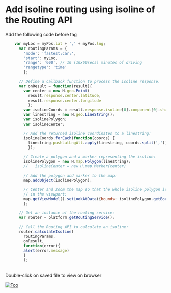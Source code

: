 
# Add isoline routing using isoline of the Routing API
Add the following code before </script> tag

```javascript
    var myLoc = myPos.lat + ',' + myPos.lng;
      var routingParams = {
        'mode': 'fastest;car;',
        'start': myLoc,
        'range': '600', // 10 (10x60secs) minutes of driving 
        'rangetype': 'time'
        };

      // Define a callback function to process the isoline response.
      var onResult = function(result){
        var center = new H.geo.Point(
          result.response.center.latitude,
          result.response.center.longitude
          );
        var isolineCoords = result.response.isoline[0].component[0].shape;
        var linestring = new H.geo.LineString();
        var isolinePolygon;
        var isolineCenter;

        // Add the returned isoline coordinates to a linestring:
        isolineCoords.forEach(function(coords) {
          linestring.pushLatLngAlt.apply(linestring, coords.split(','))
          });

        // Create a polygon and a marker representing the isoline:
        isolinePolygon = new H.map.Polygon(linestring);
        //   isolineCenter = new H.map.Marker(center)

        // Add the polygon and marker to the map:
        map.addObject(isolinePolygon);

        // Center and zoom the map so that the whole isoline polygon is
        // in the viewport:
        map.getViewModel().setLookAtData({bounds: isolinePolygon.getBoundingBox()});
        };

      // Get an instance of the routing service:
      var router = platform.getRoutingService();

      // Call the Routing API to calculate an isoline:
      router.calculateIsoline(
        routingParams,
        onResult,
        function(error){
        alert(error.message)
        }
        );
```
</br> Double-click on saved file to view on browser

[![Foo](https://github.com/kuberaspeaking/HERE-JS-workshop/blob/master/img/s5.png)](https://github.com/kuberaspeaking/HERE-JS-workshop/blob/master/Step5.md) 

